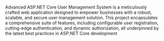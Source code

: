 Advanced ASP.NET Core User Management System is a meticulously crafted web application designed to empower businesses with a robust, scalable, and secure user management solution. This project encapsulates a comprehensive suite of features, including configurable user registration, cutting-edge authentication, and dynamic authorization, all underpinned by the latest best practices in ASP.NET Core development
